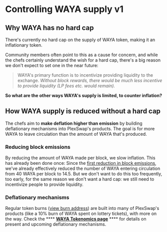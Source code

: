 # Controlling WAYA supply v1

## Why WAYA has no hard cap

There's currently no hard cap on the supply of WAYA token, making it an inflationary token.

Community members often point to this as a cause for concern, and while the chefs certainly understand the wish for a hard cap, there's a big reason we don't expect to set one in the near future:

> WAYA's primary function is to incentivize providing liquidity to the exchange. _Without block rewards, there would be much less incentive to provide liquidity (LP fees etc. would remain)._

**So what are the other ways WAYA's supply is limited, to counter inflation?**

## How WAYA supply is reduced without a hard cap

The chefs aim to **make deflation higher than emission** by building deflationary mechanisms into PlexSwap's products. The goal is for more WAYA to leave circulation than the amount of WAYA that's produced.

### Reducing block emissions

By reducing the amount of WAYA made per block, we slow inflation. This has already been done once: Since the [first reduction in block emissions](https://voting.PlexSwap.finance/#/plexswap/proposal/QmWSQZsqakCMQ1bmcoEsKzStdtdFHL6cohSjnMV9ira1EC), we've already effectively reduced the number of WAYA entering circulation from 40 WAYA per block to 14.5. But we don't want to do this too frequently, too early, for the same reason we don't want a hard cap: we still need to incentivize people to provide liquidity.

### Deflationary mechanisms

Regular token burns ([view burn address](https://bscscan.com/token/0x0e09fabb73bd3ade0a17ecc321fd13a19e81ce82?a=0x000000000000000000000000000000000000dead)) are built into many of PlexSwap's products (like a 10% burn of WAYA spent on lottery tickets), with more on the way. Check the \*\*\*\* [**WAYA Tokenomics page**](https://docs.PlexSwap.finance/tokenomics/waya/waya-tokenomics) \*\*\*\* for details on present and upcoming deflationary mechanisms.
